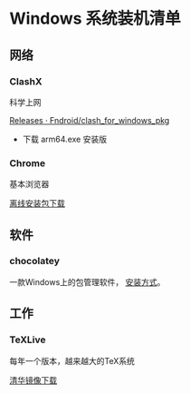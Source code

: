 # Windows 系统装机清单

## 网络


### ClashX

科学上网

[Releases · Fndroid/clash_for_windows_pkg](https://github.com/Fndroid/clash_for_windows_pkg/releases)
+ 下载 arm64.exe 安装版


### Chrome

基本浏览器

[离线安装包下载](https://support.google.com/chrome/answer/95346?co=GENIE.Platform%3DDesktop&hl=zh-Hans#zippy=%2Cwindows)


## 软件

### chocolatey

一款Windows上的包管理软件， [安装方式](https://chocolatey.org/install)。






## 工作

### TeXLive

每年一个版本，越来越大的TeX系统

[清华镜像下载](https://mirrors.tuna.tsinghua.edu.cn/CTAN/systems/texlive/Images/texlive2023-20230313.iso)
